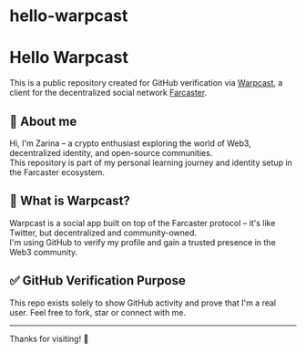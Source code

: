 # hello-warpcast
# Hello Warpcast

This is a public repository created for GitHub verification via [Warpcast](https://warpcast.com), a client for the decentralized social network [Farcaster](https://www.farcaster.xyz).

## 📌 About me

Hi, I'm Zarina – a crypto enthusiast exploring the world of Web3, decentralized identity, and open-source communities.  
This repository is part of my personal learning journey and identity setup in the Farcaster ecosystem.

## 🧩 What is Warpcast?

Warpcast is a social app built on top of the Farcaster protocol – it's like Twitter, but decentralized and community-owned.  
I'm using GitHub to verify my profile and gain a trusted presence in the Web3 community.

## ✅ GitHub Verification Purpose

This repo exists solely to show GitHub activity and prove that I'm a real user. Feel free to fork, star or connect with me.

---

Thanks for visiting! 🚀
